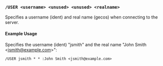 <!-- This file contains a page fragment. Any changes will affect all pages that include it. -->

### `/USER <username> <unused> <unused> <realname>`

Specifies a username (ident) and real name (gecos) when connecting to the server.

#### Example Usage

Specifies the username (ident) "jsmith" and the real name "John Smith &lt;jsmith@example.com&gt;":

```plaintext
/USER jsmith * * :John Smith <jsmith@example.com>
```
